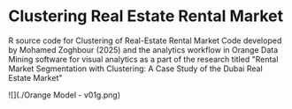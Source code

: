 # Clustering Real Estate Rental Market
R source code for Clustering of Real-Estate Rental Market
Code developed by Mohamed Zoghbour (2025) 
and the analytics workflow in Orange Data Mining software for visual analytics
as a part of the research titled
"Rental Market Segmentation with Clustering: A Case Study of the Dubai Real Estate Market"

![](./Orange Model - v01g.png)
